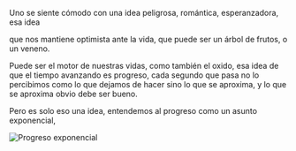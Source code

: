 Uno se siente cómodo con una idea peligrosa, romántica, esperanzadora, esa idea

que nos mantiene optimista ante la vida, que puede ser un  árbol de frutos, o un veneno.

Puede ser el motor de nuestras vidas, como también el oxido, esa idea de que el tiempo avanzando es progreso,  cada segundo que pasa no lo percibimos como lo que dejamos de hacer sino lo que se aproxima, y lo que se aproxima obvio debe ser bueno.

Pero es solo eso una idea,  entendemos al  progreso como un asunto exponencial, 

![Progreso exponencial](https://don3b.xyz/assets/158f2af3-6337-4cf1-8113-f2f116efabbc.png)

